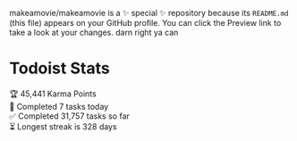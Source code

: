 makeamovie/makeamovie is a ✨ special ✨ repository because its `README.md` (this file) appears on your GitHub profile.
You can click the Preview link to take a look at your changes. darn right ya can

# Todoist Stats

<!-- TODO-IST:START -->
🏆  45,441 Karma Points           
🌸  Completed 7 tasks today           
✅  Completed 31,757 tasks so far           
⏳  Longest streak is 328 days
<!-- TODO-IST:END -->